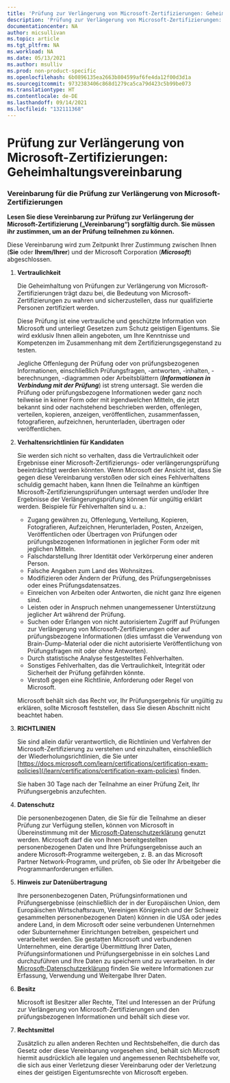 ```yaml
---
title: 'Prüfung zur Verlängerung von Microsoft-Zertifizierungen: Geheimhaltungsvereinbarung | Microsoft-Dokumentation'
description: 'Prüfung zur Verlängerung von Microsoft-Zertifizierungen: Geheimhaltungsvereinbarung'
documentationcenter: NA
author: micsullivan
ms.topic: article
ms.tgt_pltfrm: NA
ms.workload: NA
ms.date: 05/13/2021
ms.author: msulliv
ms.prod: non-product-specific
ms.openlocfilehash: 6b0896135ea2663b804599af6fe4da12f00d3d1a
ms.sourcegitcommit: 9732383406c868d1279ca5ca79d423c5b99be073
ms.translationtype: HT
ms.contentlocale: de-DE
ms.lasthandoff: 09/14/2021
ms.locfileid: "132111368"
---
```

# <a name="microsoft-certification-renewal-assessment-non-disclosure-agreement"></a>Prüfung zur Verlängerung von Microsoft-Zertifizierungen: Geheimhaltungsvereinbarung

### <a name="microsoft-certification-renewal-assessment-agreement"></a>Vereinbarung für die Prüfung zur Verlängerung von Microsoft-Zertifizierungen

**Lesen Sie diese Vereinbarung zur Prüfung zur Verlängerung der Microsoft-Zertifizierung („Vereinbarung“) sorgfältig durch. Sie müssen ihr zustimmen, um an der Prüfung teilnehmen zu können.**

Diese Vereinbarung wird zum Zeitpunkt Ihrer Zustimmung zwischen Ihnen (**Sie** oder **Ihrem/Ihrer**) und der Microsoft Corporation (**_Microsoft_**) abgeschlossen.

1. **Vertraulichkeit**

    Die Geheimhaltung von Prüfungen zur Verlängerung von Microsoft-Zertifizierungen trägt dazu bei, die Bedeutung von Microsoft-Zertifizierungen zu wahren und sicherzustellen, dass nur qualifizierte Personen zertifiziert werden.

    Diese Prüfung ist eine vertrauliche und geschützte Information von Microsoft und unterliegt Gesetzen zum Schutz geistigen Eigentums. Sie wird exklusiv Ihnen allein angeboten, um Ihre Kenntnisse und Kompetenzen im Zusammenhang mit dem Zertifizierungsgegenstand zu testen.

    Jegliche Offenlegung der Prüfung oder von prüfungsbezogenen Informationen, einschließlich Prüfungsfragen, -antworten, -inhalten, -berechnungen, -diagrammen oder Arbeitsblättern (***Informationen in Verbindung mit der Prüfung***) ist streng untersagt. Sie werden die Prüfung oder prüfungsbezogene Informationen weder ganz noch teilweise in keiner Form oder mit irgendwelchen Mitteln, die jetzt bekannt sind oder nachstehend beschrieben werden, offenlegen, verteilen, kopieren, anzeigen, veröffentlichen, zusammenfassen, fotografieren, aufzeichnen, herunterladen, übertragen oder veröffentlichen.

2. **Verhaltensrichtlinien für Kandidaten**

    Sie werden sich nicht so verhalten, dass die Vertraulichkeit oder Ergebnisse einer Microsoft-Zertifizierungs- oder verlängerungsprüfung beeinträchtigt werden könnten. Wenn Microsoft der Ansicht ist, dass Sie gegen diese Vereinbarung verstoßen oder sich eines Fehlverhaltens schuldig gemacht haben, kann Ihnen die Teilnahme an künftigen Microsoft-Zertifizierungsprüfungen untersagt werden und/oder Ihre Ergebnisse der Verlängerungsprüfung können für ungültig erklärt werden. Beispiele für Fehlverhalten sind u. a.:

    - Zugang gewähren zu, Offenlegung, Verteilung, Kopieren, Fotografieren, Aufzeichnen, Herunterladen, Posten, Anzeigen, Veröffentlichen oder Übertragen von Prüfungen oder prüfungsbezogenen Informationen in jeglicher Form oder mit jeglichen Mitteln.
    - Falschdarstellung Ihrer Identität oder Verkörperung einer anderen Person.
    - Falsche Angaben zum Land des Wohnsitzes.
    - Modifizieren oder Ändern der Prüfung, des Prüfungsergebnisses oder eines Prüfungsdatensatzes.
    - Einreichen von Arbeiten oder Antworten, die nicht ganz Ihre eigenen sind.
    - Leisten oder in Anspruch nehmen unangemessener Unterstützung jeglicher Art während der Prüfung.
    - Suchen oder Erlangen von nicht autorisiertem Zugriff auf Prüfungen zur Verlängerung von Microsoft-Zertifizierungen oder auf prüfungsbezogene Informationen (dies umfasst die Verwendung von Brain-Dump-Material oder die nicht autorisierte Veröffentlichung von Prüfungsfragen mit oder ohne Antworten).
    - Durch statistische Analyse festgestelltes Fehlverhalten.
    - Sonstiges Fehlverhalten, das die Vertraulichkeit, Integrität oder Sicherheit der Prüfung gefährden könnte.
    - Verstoß gegen eine Richtlinie, Anforderung oder Regel von Microsoft.

    Microsoft behält sich das Recht vor, Ihr Prüfungsergebnis für ungültig zu erklären, sollte Microsoft feststellen, dass Sie diesen Abschnitt nicht beachtet haben.

3. **RICHTLINIEN**

    Sie sind allein dafür verantwortlich, die Richtlinien und Verfahren der Microsoft-Zertifizierung zu verstehen und einzuhalten, einschließlich der Wiederholungsrichtlinien, die Sie unter [https://docs.microsoft.com/learn/certifications/certification-exam-policies](/learn/certifications/certification-exam-policies) finden.

    Sie haben 30 Tage nach der Teilnahme an einer Prüfung Zeit, Ihr Prüfungsergebnis anzufechten.

4. **Datenschutz**

    Die personenbezogenen Daten, die Sie für die Teilnahme an dieser Prüfung zur Verfügung stellen, können von Microsoft in Übereinstimmung mit der [Microsoft-Datenschutzerklärung](https://privacy.microsoft.com/en-us/privacystatement) genutzt werden. Microsoft darf die von Ihnen bereitgestellten personenbezogenen Daten und Ihre Prüfungsergebnisse auch an andere Microsoft-Programme weitergeben, z. B. an das Microsoft Partner Network-Programm, und prüfen, ob Sie oder Ihr Arbeitgeber die Programmanforderungen erfüllen.

5. **Hinweis zur Datenübertragung**

    Ihre personenbezogenen Daten, Prüfungsinformationen und Prüfungsergebnisse (einschließlich der in der Europäischen Union, dem Europäischen Wirtschaftsraum, Vereinigen Königreich und der Schweiz gesammelten personenbezogenen Daten) können in die USA oder jedes andere Land, in dem Microsoft oder seine verbundenen Unternehmen oder Subunternehmer Einrichtungen betreiben, gespeichert und verarbeitet werden. Sie gestatten Microsoft und verbundenen Unternehmen, eine derartige Übermittlung Ihrer Daten, Prüfungsinformationen und Prüfungsergebnisse in ein solches Land durchzuführen und Ihre Daten zu speichern und zu verarbeiten. In der [Microsoft-Datenschutzerklärung](https://go.microsoft.com/fwlink/?LinkId=248681) finden Sie weitere Informationen zur Erfassung, Verwendung und Weitergabe Ihrer Daten.

6. **Besitz**

    Microsoft ist Besitzer aller Rechte, Titel und Interessen an der Prüfung zur Verlängerung von Microsoft-Zertifizierungen und den prüfungsbezogenen Informationen und behält sich diese vor.

7. **Rechtsmittel**

    Zusätzlich zu allen anderen Rechten und Rechtsbehelfen, die durch das Gesetz oder diese Vereinbarung vorgesehen sind, behält sich Microsoft hiermit ausdrücklich alle legalen und angemessenen Rechtsbehelfe vor, die sich aus einer Verletzung dieser Vereinbarung oder der Verletzung eines der geistigen Eigentumsrechte von Microsoft ergeben.
